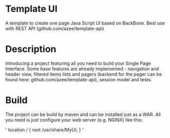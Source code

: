 Template UI
===========

A template to create one page Java Script UI based on BackBone.
Best use with REST API (github.com/azee/template-api)


Description
=================

Introducing a project featuring all you need to build your Single Page Interface.
Some base features are already implemented - navigation and header view, filtered items lists and pagers (backend for the pager can be found here: github.com/azee/template-api), session model and tests.

Build
=================

The project can be build by maven and can be installed just as a WAR.
All you need is just configure your web server (e.g. NGINX) like this:

'
location / {
    root /usr/share/MyUI;
}
'
